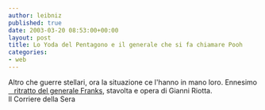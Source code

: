 ```yaml
---
author: leibniz
published: true
date: 2003-03-20 08:53:00+00:00
layout: post
title: Lo Yoda del Pentagono e il generale che si fa chiamare Pooh
categories:
- web
---
```


Altro che guerre stellari, ora la situazione ce l'hanno in mano loro. Ennesimo  [   ritratto del generale Franks][1], stavolta e opera di Gianni Riotta.  
Il Corriere della Sera 

[1]:	http://www.corriere.it/edicola/index.jsp?path=ESTERI&doc=FRANKS